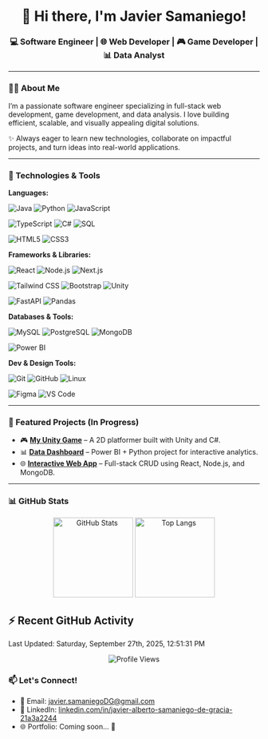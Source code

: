 <h1 align="center">👋 Hi there, I'm Javier Samaniego!</h1>
<h3 align="center">💻 Software Engineer | 🌐 Web Developer | 🎮 Game Developer | 📊 Data Analyst</h3>

---

### 👨‍💻 About Me

I’m a passionate software engineer specializing in full-stack web development, game development, and data analysis. I love building efficient, scalable, and visually appealing digital solutions.

✨ Always eager to learn new technologies, collaborate on impactful projects, and turn ideas into real-world applications.

---

### 🚀 Technologies & Tools

**Languages:**  

![Java](https://img.shields.io/badge/Java-ED8B00?style=for-the-badge&logo=openjdk&logoColor=white)
![Python](https://img.shields.io/badge/Python-3776AB?style=for-the-badge&logo=python&logoColor=white)
![JavaScript](https://img.shields.io/badge/JavaScript-F7DF1E?style=for-the-badge&logo=javascript&logoColor=black)

![TypeScript](https://img.shields.io/badge/TypeScript-007ACC?style=for-the-badge&logo=typescript&logoColor=white)
![C#](https://img.shields.io/badge/C%23-239120?style=for-the-badge&logo=c-sharp&logoColor=white)
![SQL](https://img.shields.io/badge/SQL-316192?style=for-the-badge&logo=postgresql&logoColor=white)

![HTML5](https://img.shields.io/badge/HTML5-E34F26?style=for-the-badge&logo=html5&logoColor=white)
![CSS3](https://img.shields.io/badge/CSS3-1572B6?style=for-the-badge&logo=css3&logoColor=white)

**Frameworks & Libraries:**  

![React](https://img.shields.io/badge/React-20232A?style=for-the-badge&logo=react&logoColor=61DAFB)
![Node.js](https://img.shields.io/badge/Node.js-339933?style=for-the-badge&logo=nodedotjs&logoColor=white)
![Next.js](https://img.shields.io/badge/Next.js-000000?style=for-the-badge&logo=nextdotjs&logoColor=white)

![Tailwind CSS](https://img.shields.io/badge/Tailwind_CSS-38B2AC?style=for-the-badge&logo=tailwind-css&logoColor=white)
![Bootstrap](https://img.shields.io/badge/Bootstrap-7952B3?style=for-the-badge&logo=bootstrap&logoColor=white)
![Unity](https://img.shields.io/badge/Unity-100000?style=for-the-badge&logo=unity&logoColor=white)

![FastAPI](https://img.shields.io/badge/FastAPI-009688?style=for-the-badge&logo=fastapi&logoColor=white)
![Pandas](https://img.shields.io/badge/pandas-150458?style=for-the-badge&logo=pandas&logoColor=white)

**Databases & Tools:**  

![MySQL](https://img.shields.io/badge/MySQL-005C84?style=for-the-badge&logo=mysql&logoColor=white)
![PostgreSQL](https://img.shields.io/badge/PostgreSQL-336791?style=for-the-badge&logo=postgresql&logoColor=white)
![MongoDB](https://img.shields.io/badge/MongoDB-4EA94B?style=for-the-badge&logo=mongodb&logoColor=white)

![Power BI](https://img.shields.io/badge/Power_BI-F2C811?style=for-the-badge&logo=powerbi&logoColor=black)

**Dev & Design Tools:**  

![Git](https://img.shields.io/badge/Git-F05032?style=for-the-badge&logo=git&logoColor=white)
![GitHub](https://img.shields.io/badge/GitHub-181717?style=for-the-badge&logo=github&logoColor=white)
![Linux](https://img.shields.io/badge/Linux-FCC624?style=for-the-badge&logo=linux&logoColor=black)

![Figma](https://img.shields.io/badge/Figma-F24E1E?style=for-the-badge&logo=figma&logoColor=white)
![VS Code](https://img.shields.io/badge/VS_Code-007ACC?style=for-the-badge&logo=visual-studio-code&logoColor=white)

---

### 🚧 Featured Projects (In Progress)

- 🎮 **[My Unity Game](#)** – A 2D platformer built with Unity and C#.
- 📊 **[Data Dashboard](#)** – Power BI + Python project for interactive analytics.
- 🌐 **[Interactive Web App](#)** – Full-stack CRUD using React, Node.js, and MongoDB.

---

### 📊 GitHub Stats

<p align="center">
  <img src="https://github-readme-stats.vercel.app/api?username=JSamDG&show_icons=true&theme=radical" alt="GitHub Stats" height="160">
  
  <img src="https://github-readme-stats.vercel.app/api/top-langs/?username=JSamDG&layout=compact&theme=radical" alt="Top Langs" height="160">
</p>


## :zap: Recent GitHub Activity

<!--RECENT_ACTIVITY:start-->
<!--RECENT_ACTIVITY:end-->
<!--RECENT_ACTIVITY:last_update-->
Last Updated: Saturday, September 27th, 2025, 12:51:31 PM
<!--RECENT_ACTIVITY:last_update_end-->

<p align="center">
  <img src="https://komarev.com/ghpvc/?username=JSamDG&label=Profile%20views&color=0e75b6&style=flat" alt="Profile Views" />
</p>

### 📫 Let's Connect!

- 📧 Email: [javier.samaniegoDG@gmail.com](mailto:javier.samaniegoDG@gmail.com)  
- 💼 LinkedIn: [linkedin.com/in/javier-alberto-samaniego-de-gracia-21a3a2244](https://linkedin.com/in/javier-alberto-samaniego-de-gracia-21a3a2244)  
- 🌐 Portfolio: Coming soon... 🚧
